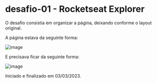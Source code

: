 # desafio-01 - Rocketseat Explorer

O desafio consistia em organizar a página, deixando conforme o layout original.

A página estava da seguinte forma:

![image](https://user-images.githubusercontent.com/101151612/222868997-eed12bf5-75f3-45bf-b554-8c85d4c1db51.png)

E precisava ficar da seguinte forma:

![image](https://user-images.githubusercontent.com/101151612/222869105-538fa498-557c-43a7-ad10-78049ad508e6.png)


Iniciado e finalizado em 03/03/2023.
